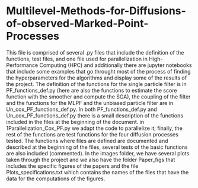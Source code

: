 # Multilevel-Methods-for-Diffusions-of-observed-Marked-Point-Processes
This file is comprised of several .py files that include the definition of the functions, test files, and one file used for parallelization in High-Performance Computing (HPC) and additionally there are jupyter notebooks that include some examples that go throught most of the process of finding the hyperparameters for the algorithms and display some of the results of the project. The definition of the functions for the single particle filter is in 
PF_functions_def.py (here are also the functions to estimate the score function with the smoother and compute the SGA), the coupling of the filter and the functions for the MLPF and the unbiased particle filter are in Un_cox_PF_functions_def.py. In both PF_functions_def.py and Un_cox_PF_functions_def.py there is a small description of the functions included in the files at the beginning of the document. 
in 1Parallelization_Cox_PF.py we adapt the code to parallelize it; finally, the rest of the functions are test functions for the four diffusion processes tested. The functions where files are defined are documented and described at the beginning of the files, several tests of the basic functions are also included (commented). In the images folder, we have several plots taken through the project and we also have the folder Paper_figs that includes the specific figures of the papers and the file Plots_specifications.txt which contains the names of the files that have the data for the computations of the figures.


